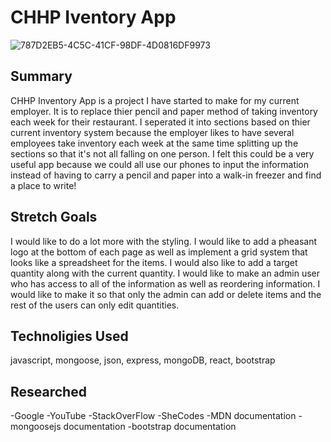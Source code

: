 # CHHP Iventory App
![787D2EB5-4C5C-41CF-98DF-4D0816DF9973](https://github.com/user-attachments/assets/e788f846-d66a-4cfe-b3f2-fbd30681ae3d)

## Summary
CHHP Inventory App is a project I have started to make for my current employer. It is to replace thier pencil and paper method of taking inventory each week for their restaurant. I seperated it into sections based on thier current inventory system because the employer likes to have several employees take inventory each week at the same time splitting up the sections so that it's not all falling on one person. I felt this could be a very useful app because we could all use our phones to input the information instead of having to carry a pencil and paper into a walk-in freezer and find a place to write! 

## Stretch Goals
I would like to do a lot more with the styling. I would like to add a pheasant logo at the bottom of each page as well as implement a grid system that looks like a spreadsheet for the items. I would also like to add a target quantity along with the current quantity. I would like to make an admin user who has access to all of the information as well as reordering information. I would like to make it so that only the admin can add or delete items and the rest of the users can only edit quantities.

## Technoligies Used
javascript, mongoose, json, express, mongoDB, react, bootstrap

## Researched
-Google
-YouTube
-StackOverFlow
-SheCodes
-MDN documentation
-mongoosejs documentation
-bootstrap documentation

